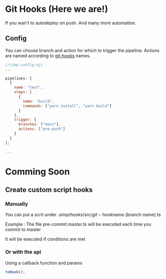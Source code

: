 # Git Hooks (Here we are!)

If you wan't to autodeploy on push.
And many more automation.

## Config

You can choose branch and action for which to trigger the pipeline.
Actions are named according to [git-hooks](https://githooks.com/) names.

```js
//simp.config.mjs
...

pipelines: [
  {
    name: "test",
    steps: [
      {
        name: "build",
        commands: ["yarn install", "yarn build"]
      }
    ],
    trigger: {
      branches: ["main"],
      actions: ["pre-push"]
    }
  }
];

...
```

# Comming Soon

## Create custom script hooks

### Manually

You can put a scrit under .simp/hooks/src/${git-hook name}.${branch name}.ts

Example : The file pre-commit.master.ts will be executed each time you commit to master

It will be executed if conditions are met

### Or with the api

Using a callback function and params

```ts
toHook();
```
